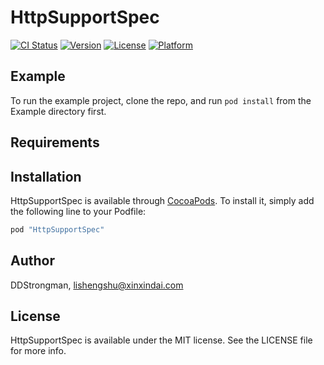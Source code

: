 # HttpSupportSpec

[![CI Status](http://img.shields.io/travis/DDStrongman/HttpSupportSpec.svg?style=flat)](https://travis-ci.org/DDStrongman/HttpSupportSpec)
[![Version](https://img.shields.io/cocoapods/v/HttpSupportSpec.svg?style=flat)](http://cocoapods.org/pods/HttpSupportSpec)
[![License](https://img.shields.io/cocoapods/l/HttpSupportSpec.svg?style=flat)](http://cocoapods.org/pods/HttpSupportSpec)
[![Platform](https://img.shields.io/cocoapods/p/HttpSupportSpec.svg?style=flat)](http://cocoapods.org/pods/HttpSupportSpec)

## Example

To run the example project, clone the repo, and run `pod install` from the Example directory first.

## Requirements

## Installation

HttpSupportSpec is available through [CocoaPods](http://cocoapods.org). To install
it, simply add the following line to your Podfile:

```ruby
pod "HttpSupportSpec"
```

## Author

DDStrongman, lishengshu@xinxindai.com

## License

HttpSupportSpec is available under the MIT license. See the LICENSE file for more info.
